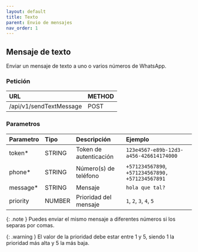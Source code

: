 ```yaml
---
layout: default
title: Texto
parent: Envio de mensajes
nav_order: 1
---
```


## Mensaje de texto

Enviar un mensaje de texto a uno o varios números de WhatsApp.

### Petición

| URL                     | METHOD |
| :---------------------- | :----- |
| /api/v1/sendTextMessage | POST   |

### Parametros

| Parametro | Tipo   | Descripción            | Ejemplo                                         |
| :-------- | :----- | :--------------------- | :---------------------------------------------- |
| token\*   | STRING | Token de autenticación | `123e4567-e89b-12d3-a456-426614174000`          |
| phone\*   | STRING | Número(s) de teléfono  | `+571234567890`, `+571234567890, +571234567891` |
| message\* | STRING | Mensaje                | `hola que tal?`                                 |
| priority  | NUMBER | Prioridad del mensaje  | `1`, `2`, `3`, `4`, `5`                         |

{: .note }
Puedes enviar el mismo mensaje a diferentes números si los separas por comas.

{: .warning }
El valor de la prioridad debe estar entre 1 y 5, siendo 1 la prioridad más alta y 5 la más baja.
